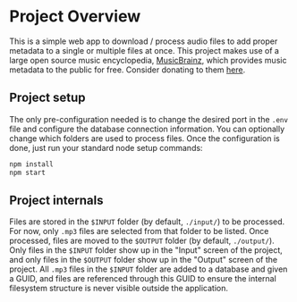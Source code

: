 # Project Overview
This is a simple web app to download / process audio files to add proper metadata to a single or multiple files at once. This project makes use of a large open source music encyclopedia, [MusicBrainz][MB], which provides music metadata to the public for free. Consider donating to them [here](https://metabrainz.org/donate).

## Project setup
The only pre-configuration needed is to change the desired port in the `.env` file and configure the database connection information. You can optionally change which folders are used to process files. Once the configuration is done, just run your standard node setup commands:

```bash
npm install
npm start
```

## Project internals
Files are stored in the `$INPUT` folder (by default, `./input/`) to be processed. For now, only `.mp3` files are selected from that folder to be listed. Once processed, files are moved to the `$OUTPUT` folder (by default, `./output/`). Only files in the `$INPUT` folder show up in the "Input" screen of the project, and only files in the `$OUTPUT` folder show up in the "Output" screen of the project. All `.mp3` files in the `$INPUT` folder are added to a database and given a GUID, and files are referenced through this GUID to ensure the internal filesystem structure is never visible outside the application.

[MB]: https://musicbrainz.org/
